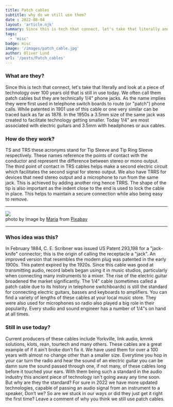 ```yaml
---
title: Patch cables 
subtitle: why do we still use them?
date : 2022-08-04
layout: 'article.njk'
summary: Since this is tech that connect, let's take that literally and look at a piece of technology over 100 years old that is still in use today. We often call them patch cables but they are technically 1/4" phone jacks. As the name implies they were first used in telephone switch boards to route (or "patch") phone calls.  While patented in 1901 use of this cable or one very similar can be traced back as far as 1878. In the 1950s a 3.5mm size of the same jack was created to facilitate technology getting smaller. Today 1/4" are most associated with electric guitars and 3.5mm with headphones or aux cables.  
tags: 
  - 'misc'
badge: misc
image: '/images/patch_cable.jpg'
author: Oliver Lund
url: '/posts/Patch_cables'
---
```

### What are they?

Since this is tech that connect, let's take that literally and look at a piece of technology over 100 years old that is still in use today. We often call them patch cables but they are technically 1/4" phone jacks. As the name implies they were first used in telephone switch boards to route (or "patch") phone calls.  While patented in 1901 use of this cable or one very similar can be traced back as far as 1878. In the 1950s a 3.5mm size of the same jack was created to facilitate technology getting smaller. Today 1/4" are most associated with electric guitars and 3.5mm with headphones or aux cables.  

### How do they work?

TS and TRS these acronyms stand for Tip Sleeve and Tip Ring Sleeve respectively. These names reference the points of contact with the conductor and represent the difference between stereo or mono output. The third point of contact in TRS cables helps make a second electric circuit which facilitates the second signal for stereo output. 
We also have TRRS for devices that need stereo output and a microphone to run from the same jack. This is achieved by adding another ring hence TRRS.
The shape of the tip is also important as the indent close to the end is used to lock the cable in place. This helps to maintain a secure connection while also being easy to remove.

 ---
<img src={{image}} class="img-fluid">
<br>
photo by
Image by <a href="https://pixabay.com/users/mariakray-23567841/?utm_source=link-attribution&amp;utm_medium=referral&amp;utm_campaign=image&amp;utm_content=6801339">Maria</a> from <a href="https://pixabay.com//?utm_source=link-attribution&amp;utm_medium=referral&amp;utm_campaign=image&amp;utm_content=6801339">Pixabay</a>

 ---
 
### Whos idea was this?

 In February 1884, C. E. Scribner was issued US Patent 293,198 for a "jack-knife" connector; this is the origin of calling the receptacle a "jack". An improved version that resembles the modern plug was patented in the early 1900s. This patent expired by the 1920s. Since this cable was good at transmitting audio, record labels began using it in music studios, particularly when connecting many instruments to a mixer. The rise of the electric guitar broadened the market significantly. The 1/4" cable (sometimes called a patch cable due to its history in telephone switchboards) is still the standard for connecting electric guitars, basses and keyboards to amplifiers. You can find a variety of lengths of these cables at your local music store. They were also used for microphones so radio also played a big role in their popularity. Every studio and sound engineer has a number of 1/4"s on hand at all times.   

### Still in use today?

Current producers of these cables include Yorkville, link audio, kmmk solutions, klots, rean, tourtech and many others. These cables are a great example of if it ain't broke don't fix it. We have used them for over a 100 years with almost no change other than a smaller size. Everytime you hop in your car turn the radio and hear the sound of an electric guitar you can be damn sure the sound passed through one, if not many, of these cables long before it touched your ears. With them being such a standard in the audio industry this ancient piece of technology isn't going away any time soon. But why are they the standard? For sure in 2022 we have more updated technologies, capable of passing an audio signal from an instrument to a speaker, Don’t we?  So are we stuck in our ways or did they just get it right the first time? Leave a comment of why you think we still use patch cables.  
